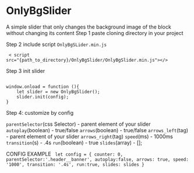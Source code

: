 # OnlyBgSlider
A simple slider that only changes the background image of the block without changing its content
Step 1 paste cloning directory in your project

Step 2 include script <code>OnlyBgSLider.min.js</code>


<code> < script src="{path_to_directory}/OnlyBgSlider/OnlyBgSlider.min.js"></> </code>


Step 3 init slider

<code>
window.onload = function (){
    let slider = new OnlyBgSlider();
    slider.init(config);
}
</code>

Step 4: customize by config

<code>parentSelector</code>(css Selector) - parent element of your slider
<code>autoplay</code>(boolean) - true/false
<code>arrows</code>(boolean) - true/false
<code>arrows_left</code>(tag) - parent element of your slider
<code>arrows_right</code>(tag) 
<code>speed</code>(ms) - 1000ms
<code>transition</code>(s) - .4s
<code>run</code>(boolean) - true
<code>slides</code>(array) - [];

 
CONFIG EXAMPLE 
<code>
let config = {
    counter: 0,
    parentSelector:'.header__banner',
    autoplay:false,
    arrows: true,
    speed: '1000',
    transition: '.4s',
    run:true,
    slides: slides
}
</code>
